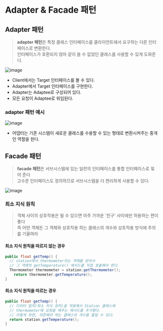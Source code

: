 # Adapter & Facade 패턴

## Adapter 패턴
> **adapter 패턴**은 특정 클래스 인터페이스를 클라이언트에서 요구하는 다른 인터페이스로 변환한다.<br>
> 인터페이스가 호환되지 않아 같이 쓸 수 없었던 클래스를 사용할 수 있게 도와준다.

![image](https://user-images.githubusercontent.com/66015002/201476396-b4533149-3c9c-4361-9cfc-1a7f85589c63.png)

- Client에서는 Target 인터페이스를 볼 수 있다.
- Adapter에서 Target 인터페이스를 구현한다.
- Adapter는 Adaptee로 구성되어 있다.
- 모든 요청이 Adaptee로 위임된다.

### adapter 패턴 예시
![image](https://user-images.githubusercontent.com/66015002/201476437-d81ad22a-ccfa-420c-980f-0b23faf5aaed.png)

- 어댑터는 기존 시스템이 새로운 클래스를 수용할 수 있는 형태로 변환시켜주는 중개인 역할을 한다.

## Facade 패턴

> **facade 패턴**은 서브시스템에 있는 일련의 인터페이스를 통합 인터페이스로 묶어 준다<br>
> 고수준 인터페이스도 정의하므로 서브시스템을 더 편리하게 사용할 수 있다.

![image](https://user-images.githubusercontent.com/66015002/201503473-12c44326-2fb2-4de4-9e5c-305b9793edc0.png)


### 최소 지식 원칙
> 객체 사이의 상호작용은 될 수 있으면 아주 가까운 '친구' 사이에만 허용하는 편이 좋다<br>
> 즉 어떤 객체든 그 객체와 상호작용 하는 클래스의 개수와 상호작용 방식에 주의를 기울여라


#### 최소 지식 원칙을 따르지 않는 경우

```java
public float getTemp() {
  // station에서 thermometer라는 객체를 받아서
  // 그 객체의 getTemperature() 메서드를 직접 호출해야 한다.
  Thermometer thermometer = station.getThermometer();
    return thermometer.getTemperature();
}
```

#### 최소 지식 원칙을 따르는 경우
```java
public float getTemp() {
  // 디미터 법칙(최소 지식 원칙)을 적용해서 Station 클래스에
  // thermometer에 요청을 해주는 메서드를 추가했다.
  // 이렇게 하면, 의존해야 하는 클래스의 개수를 줄일 수 있다.
  return station.getTemperature();
}
```
